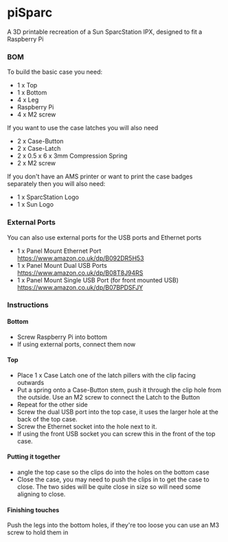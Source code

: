 # piSparc
A 3D printable recreation of a Sun SparcStation IPX, designed to fit a Raspberry Pi

### BOM
To build the basic case you need:
- 1 x Top
- 1 x Bottom
- 4 x Leg
- Raspberry Pi
- 4 x M2 screw

If you want to use the case latches you will also need
- 2 x Case-Button
- 2 x Case-Latch
- 2 x 0.5 x 6 x 3mm Compression Spring
- 2 x M2 screw

If you don't have an AMS printer or want to print the case badges separately then you will also need:
- 1 x SparcStation Logo
- 1 x Sun Logo

### External Ports
You can also use external ports for the USB ports and Ethernet ports
- 1 x Panel Mount Ethernet Port https://www.amazon.co.uk/dp/B092DR5H53
- 1 x Panel Mount Dual USB Ports https://www.amazon.co.uk/dp/B08T8J94RS
- 1 x Panel Mount Single USB Port (for front mounted USB) https://www.amazon.co.uk/dp/B07BPDSFJY

### Instructions
#### Bottom
- Screw Raspberry Pi into bottom
- If using external ports, connect them now
#### Top
- Place 1 x Case Latch one of the latch pillers with the clip facing outwards
- Put a spring onto a Case-Button stem, push it through the clip hole from the outside. Use an M2 screw to connect the Latch to the Button
- Repeat for the other side
- Screw the dual USB port into the top case, it uses the larger hole at the back of the top case.
- Screw the Ethernet socket into the hole next to it.
- If using the front USB socket you can screw this in the front of the top case.
#### Putting it together
- angle the top case so the clips do into the holes on the bottom case
- Close the case, you may need to push the clips in to get the case to close. The two sides will be quite close in size so will need some aligning to close.
#### Finishing touches
Push the legs into the bottom holes, if they're too loose you can use an M3 screw to hold them in
